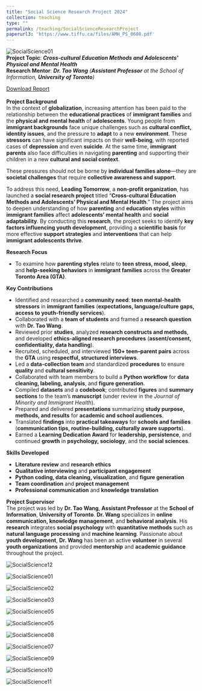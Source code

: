 ```yaml
---
title: "Social Science Research Project 2024"
collection: teaching
type: ""
permalink: /teaching/SocialScienceResearchProject
paperurl3: 'https://www.tiffu.ca/files/AMH_PS_0608.pdf'
---
```

![SocialScience01](https://www.tiffu.ca/images/socialscienceproject1.jpg)
<br>**Project Topic**: <i>**Cross-cultural Education Methods and Adolescents' Physical and Mental Health**</i>
<br>**Research Mentor**: <i>**Dr. Tao Wang** (**Assistant Professor** at the School of Information, **University of Toronto**)</i>

<a href="https://www.tiffu.ca/files/AMH_PS_0608.pdf" target="_blank" rel="noopener noreferrer">Download Report</a>&nbsp;
<br><br>**Project Background**
<br>In the context of **globalization**, increasing attention has been paid to the relationship between the **educational practices** of **immigrant families** and the **physical and mental health** of **adolescents**. Young people from **immigrant backgrounds** face unique challenges such as **cultural conflict, identity issues**, and the pressure to **adapt** to a new **environment**. These **stressors** can have significant impacts on their **well-being**, with reported cases of **depression** and even **suicide**. At the same time, **immigrant parents** also face difficulties in navigating **parenting** and supporting their children in a new **cultural and social context**.

These pressures should not be borne by **individual families alone**—they are **societal challenges** that require **collective awareness and support**.

To address this need, **Leading Tomorrow**, a **non-profit organization**, has launched a **social research project** titled “**Cross-cultural Education Methods and Adolescents’ Physical and Mental Health**.” The project aims to deepen understanding of how **parenting** and **education styles** within **immigrant families** affect **adolescents’ mental health** and **social adaptability**. By conducting this **research**, the project seeks to identify **key factors influencing youth development**, providing a **scientific basis** for more effective **support strategies** and **interventions** that can help **immigrant adolescents thrive**.

**Research Focus**

* To examine how **parenting styles** relate to **teen stress, mood, sleep**, and **help-seeking behaviors** in **immigrant families** across the **Greater Toronto Area (GTA)**.

**Key Contributions**

* Identified and researched a **community need**: **teen mental-health stressors** in **immigrant families** (**expectations, language/culture gaps, access to youth-friendly services**).
* Collaborated with a **team of students** and framed a **research question** with **Dr. Tao Wang**.
* Reviewed prior **studies**, analyzed **research constructs and methods**, and developed **ethics-aligned research procedures** (**assent/consent, confidentiality, data handling**).
* Recruited, scheduled, and interviewed **150+ teen–parent pairs** across the **GTA** using **respectful, structured interviews**.
* Led a **data-collection team** and standardized **procedures** to ensure **quality** and **cultural sensitivity**.
* Collaborated with team members to build a **Python workflow** for **data cleaning, labeling, analysis**, and **figure generation**.
* Compiled **datasets** and a **codebook**; contributed **figures** and **summary sections** to the team’s **manuscript** (under review in the *Journal of Minority and Immigrant Health*).
* Prepared and delivered **presentations** summarizing **study purpose, methods, and results** for **academic and school audiences**.
* Translated **findings** into **practical takeaways** for **schools and families** (**communication tips, routine-building, culturally aware supports**).
* Earned a **Learning Dedication Award** for **leadership, persistence**, and continued **growth** in **psychology, sociology**, and the **social sciences**.

**Skills Developed**

* **Literature review** and **research ethics**
* **Qualitative interviewing** and **participant engagement**
* **Python coding, data cleaning, visualization**, and **figure generation**
* **Team coordination** and **project management**
* **Professional communication** and **knowledge translation**

**Project Supervisor** <br>The project was led by **Dr. Tao Wang**, **Assistant Professor** at the **School of Information**, **University of Toronto**. **Dr. Wang** specializes in **online communication, knowledge management**, and **behavioral analysis**. His **research** integrates **social psychology** with **quantitative methods** such as **natural language processing** and **machine learning**. Passionate about **youth development**, **Dr. Wang** has been an active **volunteer** in several **youth organizations** and provided **mentorship** and **academic guidance** throughout the project.

![SocialScience12](https://www.tiffu.ca/images/socialscienceproject12.jpg)

![SocialScience01](https://www.tiffu.ca/images/socialscienceproject1.jpg)

![SocialScience02](https://www.tiffu.ca/images/socialscienceproject2.JPG)

![SocialScience03](https://www.tiffu.ca/images/socialscienceproject3.jpg)

![SocialScience05](https://www.tiffu.ca/images/socialscienceproject6.jpg)

![SocialScience05](https://www.tiffu.ca/images/socialscienceproject5.JPG)

![SocialScience08](https://www.tiffu.ca/images/socialscienceproject8.jpg)

![SocialScience07](https://www.tiffu.ca/images/socialscienceproject7.jpg)

![SocialScience09](https://www.tiffu.ca/images/socialscienceproject9.JPG)

![SocialScience10](https://www.tiffu.ca/images/socialscienceproject10.JPG)

![SocialScience11](https://www.tiffu.ca/images/socialscienceproject11.JPG)




